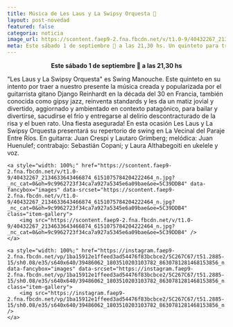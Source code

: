 ```yaml
---
title: Música de Les Laus y La Swipsy Orquesta 🎵
layout: post-novedad
featured: false
categoria: noticia
image_url: https://scontent.faep9-2.fna.fbcdn.net/v/t1.0-9/40432267_2134633643466874_6151075784204222464_n.jpg?_nc_cat=0&oh=9c9962723f34ca7a927a5345e6a09bae&oe=5C39DDB4
meta: Este sábado 1 de septiembre 🌹 a las 21,30 hs. Un quinteto para traer a nuestro presente la música creada y popularizada por el guitarrista gitano Django Reinhardt en la década del 30 en Francia,
---
```


<p style="text-align: center;"><b>Este sábado 1 de septiembre 🌹 a las 21,30 hs</b></p>

"Les Laus y La Swipsy Orquesta" es Swing Manouche. Este quinteto en su intento por traer a nuestro presente la música creada y popularizada por el guitarrista gitano Django Reinhardt en la década del 30 en Francia, también conocida como gipsy jazz, reinventa standards y les da un matiz jovial y divertido, aggiornado y ambientado en contexto patagónico, para bailar y divertirse, sacudirse el frío y entregarse al delirio descontracturado de la risa y el buen rato. Una fiesta asegurada!
En esta ocasión Les Laus y La Swipsy Orquesta presentará su repertorio de swing en La Vecinal del Paraje Entre Ríos. En guitarra: Juan Crespi y Lautaro Grimberg; melódica: Juan Huenulef; contrabajo: Sebastián Copani; y Laura Althabegoiti en ukelele y voz.


<div style="position: relative;">
	<div class="gallery col-3">

	<a style="width: 100%;" href="https://scontent.faep9-2.fna.fbcdn.net/v/t1.0-9/40432267_2134633643466874_6151075784204222464_n.jpg?_nc_cat=0&oh=9c9962723f34ca7a927a5345e6a09bae&oe=5C39DDB4" data-fancybox="images" data-srcset="https://scontent.faep9-2.fna.fbcdn.net/v/t1.0-9/40432267_2134633643466874_6151075784204222464_n.jpg?_nc_cat=0&oh=9c9962723f34ca7a927a5345e6a09bae&oe=5C39DDB4" class="item-gallery">
		<img src="https://scontent.faep9-2.fna.fbcdn.net/v/t1.0-9/40432267_2134633643466874_6151075784204222464_n.jpg?_nc_cat=0&oh=9c9962723f34ca7a927a5345e6a09bae&oe=5C39DDB4" />
	</a>

</div>
</div>

<div style="position: relative;">
	<div class="gallery col-3">

	<a style="width: 100%;" href="https://instagram.faep9-2.fna.fbcdn.net/vp/1ba15912e1ffeed3ad54476f83bcbce2/5C267C67/t51.2885-15/sh0.08/e35/s640x640/39486062_1803510203103782_8630781281468153856_n.jpg" data-fancybox="images" data-srcset="https://instagram.faep9-2.fna.fbcdn.net/vp/1ba15912e1ffeed3ad54476f83bcbce2/5C267C67/t51.2885-15/sh0.08/e35/s640x640/39486062_1803510203103782_8630781281468153856_n.jpg" class="item-gallery">
		<img src="https://instagram.faep9-2.fna.fbcdn.net/vp/1ba15912e1ffeed3ad54476f83bcbce2/5C267C67/t51.2885-15/sh0.08/e35/s640x640/39486062_1803510203103782_8630781281468153856_n.jpg" />
	</a>

</div>
</div>
